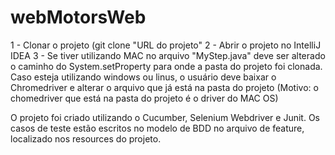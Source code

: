 # webMotorsWeb

1 - Clonar o projeto (git clone "URL do projeto"
2 - Abrir o projeto no IntelliJ IDEA
3 - Se tiver utilizando MAC no arquivo "MyStep.java" deve ser alterado o caminho do System.setProperty para onde a pasta do projeto foi clonada. Caso esteja utilizando windows ou linus, o usuário deve baixar o Chromedriver e alterar o arquivo que já está na pasta do projeto (Motivo: o chomedriver que está na pasta do projeto é o driver do MAC OS)

O projeto foi criado utilizando o Cucumber, Selenium  Webdriver e Junit. Os casos de teste estão escritos no modelo de BDD no arquivo de feature, localizado nos resources do projeto.
